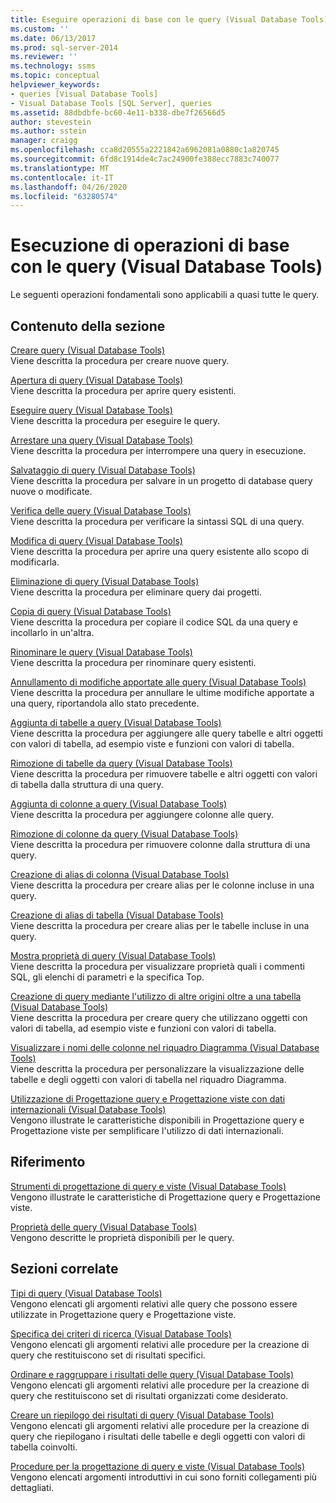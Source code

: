 ```yaml
---
title: Eseguire operazioni di base con le query (Visual Database Tools) | Microsoft Docs
ms.custom: ''
ms.date: 06/13/2017
ms.prod: sql-server-2014
ms.reviewer: ''
ms.technology: ssms
ms.topic: conceptual
helpviewer_keywords:
- queries [Visual Database Tools]
- Visual Database Tools [SQL Server], queries
ms.assetid: 88dbdbfe-bc60-4e11-b338-dbe7f26566d5
author: stevestein
ms.author: sstein
manager: craigg
ms.openlocfilehash: cca8d20555a2221842a6962081a0880c1a820745
ms.sourcegitcommit: 6fd8c1914de4c7ac24900fe388ecc7883c740077
ms.translationtype: MT
ms.contentlocale: it-IT
ms.lasthandoff: 04/26/2020
ms.locfileid: "63280574"
---
```

# <a name="perform-basic-operations-with-queries-visual-database-tools"></a>Esecuzione di operazioni di base con le query (Visual Database Tools)
  Le seguenti operazioni fondamentali sono applicabili a quasi tutte le query.  
  
## <a name="in-this-section"></a>Contenuto della sezione  
 [Creare query &#40;Visual Database Tools&#41;](visual-database-tools.md)  
 Viene descritta la procedura per creare nuove query.  
  
 [Apertura di query &#40;Visual Database Tools&#41;](open-queries-visual-database-tools.md)  
 Viene descritta la procedura per aprire query esistenti.  
  
 [Eseguire query &#40;Visual Database Tools&#41;](run-queries-visual-database-tools.md)  
 Viene descritta la procedura per eseguire le query.  
  
 [Arrestare una query &#40;Visual Database Tools&#41;](stop-a-query-visual-database-tools.md)  
 Viene descritta la procedura per interrompere una query in esecuzione.  
  
 [Salvataggio di query &#40;Visual Database Tools&#41;](save-queries-visual-database-tools.md)  
 Viene descritta la procedura per salvare in un progetto di database query nuove o modificate.  
  
 [Verifica delle query &#40;Visual Database Tools&#41;](verify-queries-visual-database-tools.md)  
 Viene descritta la procedura per verificare la sintassi SQL di una query.  
  
 [Modifica di query &#40;Visual Database Tools&#41;](modify-queries-visual-database-tools.md)  
 Viene descritta la procedura per aprire una query esistente allo scopo di modificarla.  
  
 [Eliminazione di query &#40;Visual Database Tools&#41;](delete-queries-visual-database-tools.md)  
 Viene descritta la procedura per eliminare query dai progetti.  
  
 [Copia di query &#40;Visual Database Tools&#41;](copy-queries-visual-database-tools.md)  
 Viene descritta la procedura per copiare il codice SQL da una query e incollarlo in un'altra.  
  
 [Rinominare le query &#40;Visual Database Tools&#41;](rename-queries-visual-database-tools.md)  
 Viene descritta la procedura per rinominare query esistenti.  
  
 [Annullamento di modifiche apportate alle query &#40;Visual Database Tools&#41;](discard-changes-made-to-queries-visual-database-tools.md)  
 Viene descritta la procedura per annullare le ultime modifiche apportate a una query, riportandola allo stato precedente.  
  
 [Aggiunta di tabelle a query &#40;Visual Database Tools&#41;](add-tables-to-queries-visual-database-tools.md)  
 Viene descritta la procedura per aggiungere alle query tabelle e altri oggetti con valori di tabella, ad esempio viste e funzioni con valori di tabella.  
  
 [Rimozione di tabelle da query &#40;Visual Database Tools&#41;](remove-tables-from-queries-visual-database-tools.md)  
 Viene descritta la procedura per rimuovere tabelle e altri oggetti con valori di tabella dalla struttura di una query.  
  
 [Aggiunta di colonne a query &#40;Visual Database Tools&#41;](add-columns-to-queries-visual-database-tools.md)  
 Viene descritta la procedura per aggiungere colonne alle query.  
  
 [Rimozione di colonne da query &#40;Visual Database Tools&#41;](remove-columns-from-queries-visual-database-tools.md)  
 Viene descritta la procedura per rimuovere colonne dalla struttura di una query.  
  
 [Creazione di alias di colonna &#40;Visual Database Tools&#41;](create-column-aliases-visual-database-tools.md)  
 Viene descritta la procedura per creare alias per le colonne incluse in una query.  
  
 [Creazione di alias di tabella &#40;Visual Database Tools&#41;](create-table-aliases-visual-database-tools.md)  
 Viene descritta la procedura per creare alias per le tabelle incluse in una query.  
  
 [Mostra proprietà di query &#40;Visual Database Tools&#41;](query-properties-visual-database-tools.md)  
 Viene descritta la procedura per visualizzare proprietà quali i commenti SQL, gli elenchi di parametri e la specifica Top.  
  
 [Creazione di query mediante l'utilizzo di altre origini oltre a una tabella &#40;Visual Database Tools&#41;](create-queries-using-something-besides-a-table-visual-database-tools.md)  
 Viene descritta la procedura per creare query che utilizzano oggetti con valori di tabella, ad esempio viste e funzioni con valori di tabella.  
  
 [Visualizzare i nomi delle colonne nel riquadro Diagramma &#40;Visual Database Tools&#41;](diagram-pane-visual-database-tools.md)  
 Viene descritta la procedura per personalizzare la visualizzazione delle tabelle e degli oggetti con valori di tabella nel riquadro Diagramma.  
  
 [Utilizzazione di Progettazione query e Progettazione viste con dati internazionali &#40;Visual Database Tools&#41;](use-the-query-and-view-designer-with-international-data-visual-database-tools.md)  
 Vengono illustrate le caratteristiche disponibili in Progettazione query e Progettazione viste per semplificare l'utilizzo di dati internazionali.  
  
## <a name="reference"></a>Riferimento  
 [Strumenti di progettazione di query e viste &#40;Visual Database Tools&#41;](query-and-view-designer-tools-visual-database-tools.md)  
 Vengono illustrate le caratteristiche di Progettazione query e Progettazione viste.  
  
 [Proprietà delle query &#40;Visual Database Tools&#41;](query-properties-visual-database-tools.md)  
 Vengono descritte le proprietà disponibili per le query.  
  
## <a name="related-sections"></a>Sezioni correlate  
 [Tipi di query &#40;Visual Database Tools&#41;](types-of-queries-visual-database-tools.md)  
 Vengono elencati gli argomenti relativi alle query che possono essere utilizzate in Progettazione query e Progettazione viste.  
  
 [Specifica dei criteri di ricerca &#40;Visual Database Tools&#41;](specify-search-criteria-visual-database-tools.md)  
 Vengono elencati gli argomenti relativi alle procedure per la creazione di query che restituiscono set di risultati specifici.  
  
 [Ordinare e raggruppare i risultati delle query &#40;Visual Database Tools&#41;](sort-and-group-query-results-visual-database-tools.md)  
 Vengono elencati gli argomenti relativi alle procedure per la creazione di query che restituiscono set di risultati organizzati come desiderato.  
  
 [Creare un riepilogo dei risultati di query &#40;Visual Database Tools&#41;](summarize-query-results-visual-database-tools.md)  
 Vengono elencati gli argomenti relativi alle procedure per la creazione di query che riepilogano i risultati delle tabelle e degli oggetti con valori di tabella coinvolti.  
  
 [Procedure per la progettazione di query e viste &#40;Visual Database Tools&#41;](design-queries-and-views-how-to-topics-visual-database-tools.md)  
 Vengono elencati argomenti introduttivi in cui sono forniti collegamenti più dettagliati.  
  
  

